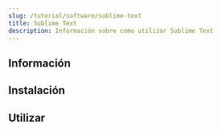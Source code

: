 ```yaml
---
slug: /tutorial/software/sublime-text
title: Sublime Text
description: Información sobre como utilizar Sublime Text
---
```


## Información

## Instalación

## Utilizar
